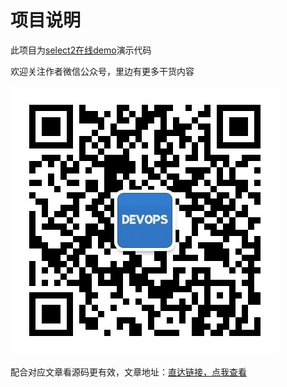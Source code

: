 # 项目说明

此项目为[select2在线demo](https://demo.ops-coffee.cn/select2/)演示代码

欢迎关注作者微信公众号，里边有更多干货内容

![欢迎关注微信公众号【运维咖啡吧】](/images/qrcode.jpg)

配合对应文章看源码更有效，文章地址：[直达链接，点我查看](https://mp.weixin.qq.com/s/2w956ln2fA1jzdC-UQ55Vg)